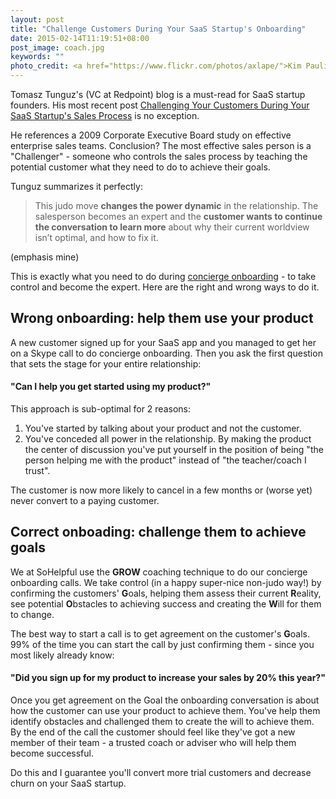 ```yaml
---
layout: post
title: "Challenge Customers During Your SaaS Startup's Onboarding"
date: 2015-02-14T11:19:51+08:00
post_image: coach.jpg
keywords: ""
photo_credit: <a href="https://www.flickr.com/photos/axlape/">Kim Paulin</a>
---
```

Tomasz Tunguz's (VC at Redpoint) blog is a must-read for SaaS startup founders. His most recent post [Challenging Your Customers During Your SaaS Startup's Sales Process](http://tomtunguz.com/challenger-sales-process/) is no exception.

He references a 2009 Corporate Executive Board study on effective enterprise sales teams. Conclusion? The most effective sales person is a "Challenger" - someone who controls the sales process by teaching the potential customer what they need to do to achieve their goals.  

Tunguz summarizes it perfectly:

> This judo move **changes the power dynamic** in the relationship. The salesperson becomes an expert and the **customer wants to continue the conversation to learn more** about why their current worldview isn’t optimal, and how to fix it.

(emphasis mine)

This is exactly what you need to do during [concierge onboarding](/sohelpfulio) - to take control and become the expert. Here are the right and wrong ways to do it.

## Wrong onboarding: help them use your product

A new customer signed up for your SaaS app and you managed to get her on a Skype call to do concierge onboarding. Then you ask the first question that sets the stage for your entire relationship:

#### "Can I help you get started using my product?"

This approach is sub-optimal for 2 reasons:

1. You've started by talking about your product and not the customer.
2. You've conceded all power in the relationship. By making the product the center of discussion you've put yourself in the position of being "the person helping me with the product" instead of "the teacher/coach I trust".

The customer is now more likely to cancel in a few months or (worse yet) never convert to a paying customer.

## Correct onboading: challenge them to achieve goals

We at SoHelpful use the **GROW** coaching technique to do our concierge onboarding calls. We take control (in a happy super-nice non-judo way!) by confirming the customers' **G**oals, helping them assess their current **R**eality, see potential **O**bstacles to achieving success and creating the **W**ill for them to change.

The best way to start a call is to get agreement on the customer's **G**oals. 99% of the time you can start the call by just confirming them - since you most likely already know:

#### "Did you sign up for my product to increase your sales by 20% this year?"

Once you get agreement on the Goal the onboarding conversation is about how the customer can use your product to achieve them. You've help them identify obstacles and challenged them to create the will to achieve them. By the end of the call the customer should feel like they've got a new member of their team - a trusted coach or adviser who will help them become successful.

Do this and I guarantee you'll convert more trial customers and decrease churn on your SaaS startup.

